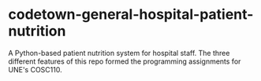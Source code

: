 # codetown-general-hospital-patient-nutrition
A Python-based patient nutrition system for hospital staff. The three different features of this repo formed the programming assignments for UNE's COSC110.
